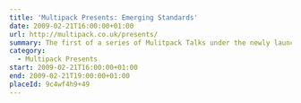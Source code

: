```yaml
---
title: 'Multipack Presents: Emerging Standards'
date: 2009-02-21T16:00:00+01:00
url: http://multipack.co.uk/presents/
summary: The first of a series of Mulitpack Talks under the newly launched *Presents* series. Bruce Lawson, Stuart Langridge and Matt Machell discuss HTML 5, ARIA and other emerging web standards.
category:
  - Multipack Presents
start: 2009-02-21T16:00:00+01:00
end: 2009-02-21T19:00:00+01:00
placeId: 9c4wf4h9+49
---
```

